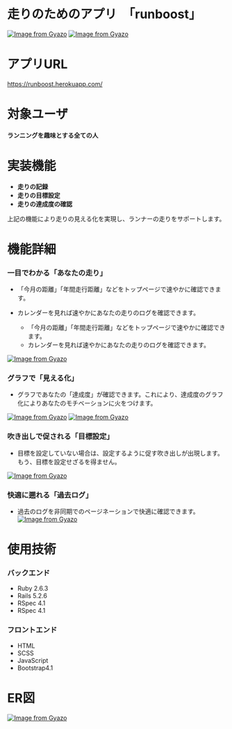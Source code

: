 # 走りのためのアプリ　「runboost」
[![Image from Gyazo](https://i.gyazo.com/183a40a6338e499a14b9dc174514c352.png)](https://gyazo.com/183a40a6338e499a14b9dc174514c352)
[![Image from Gyazo](https://i.gyazo.com/f628937585021d6227d52715c104e627.png)](https://gyazo.com/f628937585021d6227d52715c104e627)
# アプリURL
https://runboost.herokuapp.com/
# 対象ユーザ
#### ランニングを趣味とする全ての人
# 実装機能
- **走りの記録**
- **走りの目標設定**
- **走りの達成度の確認**

上記の機能により走りの見える化を実現し、ランナーの走りをサポートします。
# 機能詳細
### 一目でわかる「あなたの走り」

- 「今月の距離」「年間走行距離」などをトップページで速やかに確認できます。
- カレンダーを見れば速やかにあなたの走りのログを確認できます。

  - 「今月の距離」「年間走行距離」などをトップページで速やかに確認できます。
  - カレンダーを見れば速やかにあなたの走りのログを確認できます。


[![Image from Gyazo](https://i.gyazo.com/202e8de42c2151bb26483343081a746d.png)](https://gyazo.com/202e8de42c2151bb26483343081a746d)
### グラフで「見える化」
- グラフであなたの「達成度」が確認できます。これにより、達成度のグラフ化によりあなたのモチベーションに火をつけます。

[![Image from Gyazo](https://i.gyazo.com/f0555a056f6c9c4327531c1d414c0e4c.png)](https://gyazo.com/f0555a056f6c9c4327531c1d414c0e4c)
[![Image from Gyazo](https://i.gyazo.com/f41319f855da2b94bc69c112ba90d519.png)](https://gyazo.com/f41319f855da2b94bc69c112ba90d519)
### 吹き出しで促される「目標設定」
- 目標を設定していない場合は、設定するように促す吹き出しが出現します。もう、目標を設定せざるを得ません。

[![Image from Gyazo](https://i.gyazo.com/f7290c28cfebf3f0f2aaf19d32a3228c.png)](https://gyazo.com/f7290c28cfebf3f0f2aaf19d32a3228c)
### 快適に遡れる「過去ログ」
- 過去のログを非同期でのページネーションで快適に確認できます。
[![Image from Gyazo](https://i.gyazo.com/0683a0728b94b2bb84191bb6ff9b7c82.png)](https://gyazo.com/0683a0728b94b2bb84191bb6ff9b7c82)

# 使用技術
### バックエンド
- Ruby 2.6.3
- Rails 5.2.6
- RSpec 4.1
- RSpec 4.1   


### フロントエンド
- HTML
- SCSS
- JavaScript
- Bootstrap4.1
# ER図
[![Image from Gyazo](https://i.gyazo.com/b90e0ea064aea70c93fdee3003728078.png)](https://gyazo.com/b90e0ea064aea70c93fdee3003728078)

